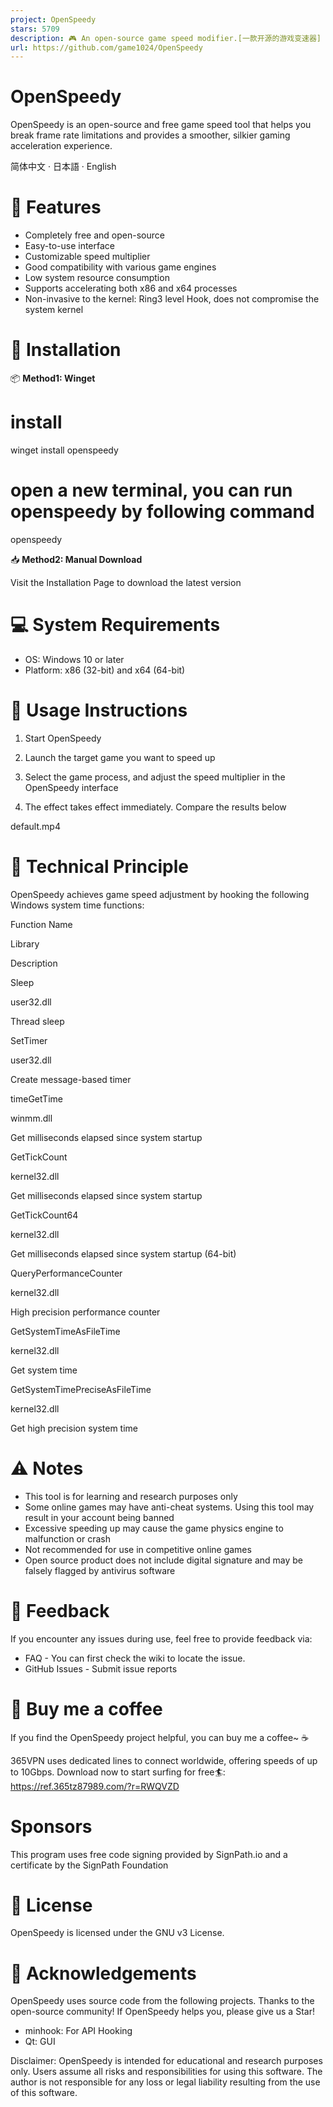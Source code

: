 ```yaml
---
project: OpenSpeedy
stars: 5709
description: 🎮 An open-source game speed modifier.[一款开源的游戏变速器]
url: https://github.com/game1024/OpenSpeedy
---
```


OpenSpeedy
==========

OpenSpeedy is an open-source and free game speed tool that helps you break frame rate limitations and provides a smoother, silkier gaming acceleration experience.

  
  
  
  

简体中文 · 日本語 · English

🚀 Features
===========

-   Completely free and open-source
-   Easy-to-use interface
-   Customizable speed multiplier
-   Good compatibility with various game engines
-   Low system resource consumption
-   Supports accelerating both x86 and x64 processes
-   Non-invasive to the kernel: Ring3 level Hook, does not compromise the system kernel

💾 Installation
===============

📦 **Method1: Winget**

# install 
winget install openspeedy

# open a new terminal, you can run openspeedy by following command
openspeedy

📥 **Method2: Manual Download**

Visit the Installation Page to download the latest version

💻 System Requirements
======================

-   OS: Windows 10 or later
-   Platform: x86 (32-bit) and x64 (64-bit)

📝 Usage Instructions
=====================

1.  Start OpenSpeedy
2.  Launch the target game you want to speed up

1.  Select the game process, and adjust the speed multiplier in the OpenSpeedy interface

1.  The effect takes effect immediately. Compare the results below

default.mp4

🔧 Technical Principle
======================

OpenSpeedy achieves game speed adjustment by hooking the following Windows system time functions:

Function Name

Library

Description

Sleep

user32.dll

Thread sleep

SetTimer

user32.dll

Create message-based timer

timeGetTime

winmm.dll

Get milliseconds elapsed since system startup

GetTickCount

kernel32.dll

Get milliseconds elapsed since system startup

GetTickCount64

kernel32.dll

Get milliseconds elapsed since system startup (64-bit)

QueryPerformanceCounter

kernel32.dll

High precision performance counter

GetSystemTimeAsFileTime

kernel32.dll

Get system time

GetSystemTimePreciseAsFileTime

kernel32.dll

Get high precision system time

⚠️ Notes
========

-   This tool is for learning and research purposes only
-   Some online games may have anti-cheat systems. Using this tool may result in your account being banned
-   Excessive speeding up may cause the game physics engine to malfunction or crash
-   Not recommended for use in competitive online games
-   Open source product does not include digital signature and may be falsely flagged by antivirus software

🔄 Feedback
===========

If you encounter any issues during use, feel free to provide feedback via:

-   FAQ - You can first check the wiki to locate the issue.
-   GitHub Issues - Submit issue reports

🎁 Buy me a coffee
==================

If you find the OpenSpeedy project helpful, you can buy me a coffee~ ☕️

365VPN uses dedicated lines to connect worldwide, offering speeds of up to 10Gbps. Download now to start surfing for free🏄: https://ref.365tz87989.com/?r=RWQVZD

Sponsors
========

This program uses free code signing provided by SignPath.io and a certificate by the SignPath Foundation

📜 License
==========

OpenSpeedy is licensed under the GNU v3 License.

🙏 Acknowledgements
===================

OpenSpeedy uses source code from the following projects. Thanks to the open-source community! If OpenSpeedy helps you, please give us a Star!

-   minhook: For API Hooking
-   Qt: GUI

Disclaimer: OpenSpeedy is intended for educational and research purposes only. Users assume all risks and responsibilities for using this software. The author is not responsible for any loss or legal liability resulting from the use of this software.
